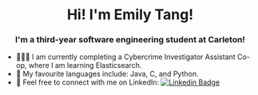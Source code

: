 <h1 align="center">Hi! I'm Emily Tang!</h1>
<h3 align="center">I'm a third-year software engineering student at Carleton!</h3>

- 👩🏻‍💻 I am currently completing a Cybercrime Investigator Assistant Co-op, where I am learning Elasticsearch.
- 💬 My favourite languages include: Java, C, and Python.
- 📨 Feel free to connect with me on LinkedIn:  [![Linkedin Badge](https://img.shields.io/badge/-Emily%20Tang-blue?style=flat-square&logo=Linkedin&logoColor=white)](https://www.linkedin.com/in/emilyxtang/)
